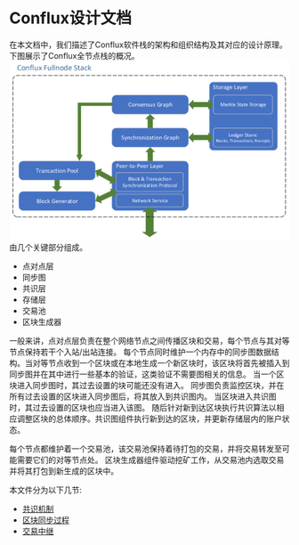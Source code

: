 # Conflux设计文档
在本文档中，我们描述了Conflux软件栈的架构和组织结构及其对应的设计原理。下图展示了Conflux全节点栈的概况。
![全栈](img/full-stack.png)
由几个关键部分组成。

* 点对点层
* 同步图
* 共识层
* 存储层
* 交易池
* 区块生成器

一般来讲，点对点层负责在整个网络节点之间传播区块和交易，每个节点与其对等节点保持若干个入站/出站连接。
每个节点同时维护一个内存中的同步图数据结构。当对等节点收到一个区块或在本地生成一个新区块时，该区块将首先被插入到同步图并在其中进行一些基本的验证，这类验证不需要图相关的信息。
当一个区块进入同步图时，其过去设置的块可能还没有进入。
同步图负责监控区块，并在所有过去设置的区块进入同步图后，将其放入到共识图内。
当区块进入共识图时，其过去设置的区块也应当进入该图。
随后针对新到达区块执行共识算法以相应调整区块的总体顺序。共识图组件执行新到达的区块，并更新存储层内的账户状态。

每个节点都维护着一个交易池，该交易池保持着待打包的交易，并将交易转发至可能需要它们的对等节点处。
区块生成器组件驱动挖矿工作，从交易池内选取交易并将其打包到新生成的区块中。

本文件分为以下几节:

* [共识机制](consensus-cn.md)
* [区块同步过程](sync-cn.md)
* [交易中继](trans-cn.md)




